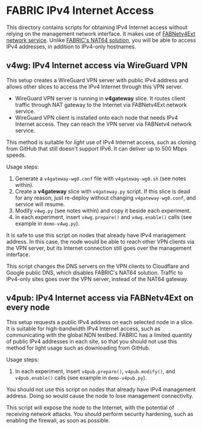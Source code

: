 # FABRIC IPv4 Internet Access

This directory contains scripts for obtaining IPv4 Internet access without relying on the management network interface.
It makes use of [FABNetv4Ext network service](https://learn.fabric-testbed.net/knowledge-base/network-services-in-fabric/#layer-3-services).
Unlike [FABRIC's NAT64 solution](https://learn.fabric-testbed.net/forums/topic/fabric-nat64-solution-obviates-the-need-for-custom-dns-in-ipv6-sites/), you will be able to access IPv4 addresses, in addition to IPv4-only hostnames.

## v4wg: IPv4 Internet access via WireGuard VPN

This setup creates a WireGuard VPN server with public IPv4 address and allows other slices to access the IPv4 Internet through this VPN server.

* WireGuard VPN server is running in **v4gateway** slice.
  It routes client traffic through NAT gateway to the Internet via FABNetv4Ext network service.
* WireGuard VPN client is installed onto each node that needs IPv4 Internet access.
  They can reach the VPN server via FABNetv4 network service.

This method is suitable for *light* use of IPv4 Internet access, such as cloning from GitHub that still doesn't support IPv6.
It can deliver up to 500 Mbps speeds.

Usage steps:

1. Generate a `v4gateway-wg0.conf` file with `v4gateway-wg0.sh` (see notes within).
2. Create a **v4gateway** slice with `v4gateway.py` script.
   If this slice is dead for any reason, just re-deploy without changing `v4gateway-wg0.conf`, and service will resume.
3. Modify `v4wg.py` (see notes within) and copy it beside each experiment.
4. In each experiment, insert `v4wg.prepare()` and `v4wg.enable()` calls (see example in `demo-v4wg.py`).

It is safe to use this script on nodes that already have IPv4 management address.
In this case, the node would be able to reach other VPN clients via the VPN server, but its Internet connection still goes over the management interface.

This script changes the DNS servers on the VPN clients to Cloudflare and Google public DNS, which disables FABRIC's NAT64 solution.
Traffic to IPv4-only sites goes over the VPN server, instead of the NAT64 gateway.

## v4pub: IPv4 Internet access via FABNetv4Ext on every node

This setup requests a public IPv4 address on each selected node in a slice.
It is suitable for high-bandwidth IPv4 Internet access, such as communicating with the global NDN testbed.
FABRIC has a limited quantity of public IPv4 addresses in each site, so that you should not use this method for light usage such as downloading from GitHub.

Usage steps:

1. In each experiment, insert `v4pub.prepare()`, `v4pub.modify()`, and `v4pub.enable()` calls (see example in `demo-v4pub.py`).

You should not use this script on nodes that already have IPv4 management address.
Doing so would cause the node to lose management connectivity.

This script will expose the node to the Internet, with the potential of receiving network attacks.
You should perform security hardening, such as enabling the firewall, as soon as possible.
